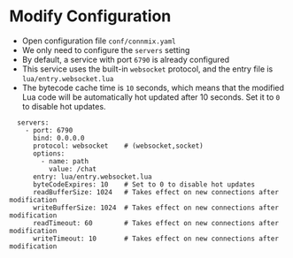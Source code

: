 # Modify Configuration

- Open configuration file `conf/connmix.yaml`
- We only need to configure the `servers` setting
- By default, a service with port `6790` is already configured
- This service uses the built-in `websocket` protocol, and the entry file is `lua/entry.websocket.lua`
- The bytecode cache time is `10` seconds, which means that the modified Lua code will be automatically hot updated after 10 seconds. Set it to `0` to disable hot updates.

```
  servers:
    - port: 6790
      bind: 0.0.0.0
      protocol: websocket    # (websocket,socket)
      options:
        - name: path
          value: /chat
      entry: lua/entry.websocket.lua
      byteCodeExpires: 10    # Set to 0 to disable hot updates
      readBufferSize: 1024   # Takes effect on new connections after modification
      writeBufferSize: 1024  # Takes effect on new connections after modification
      readTimeout: 60        # Takes effect on new connections after modification
      writeTimeout: 10       # Takes effect on new connections after modification
```
